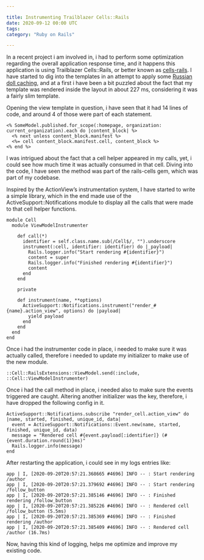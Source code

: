 ```yaml
---

title: Instrumenting Trailblazer Cells::Rails
date: 2020-09-12 00:00 UTC
tags: 
category: "Ruby on Rails" 

---
```


In a recent project i am involved in, i had to perform some optimization regarding the overall application response time, and it happens this application is using Trailblazer Cells::Rails, or better known as [cells-rails](https://github.com/trailblazer/cells-rails). I have started to dig into the templates in an attempt to apply some [Russian doll caching](https://guides.rubyonrails.org/caching_with_rails.html#references), and at a first i have been a bit puzzled about the fact that my template was rendered inside the layout in about 227 ms, considering it was a fairly slim template.

Opening the view template in question, i have seen that it had 14 lines of code, and around 4 of those were part of each statement.

    <% SomeModel.published.for_scope(:homepage, organization: current_organization).each do |content_block| %>
      <% next unless content_block.manifest %>
      <%= cell content_block.manifest.cell, content_block %>
    <% end %>

I was intrigued about the fact that a cell helper appeared in my calls, yet, i could see how much time it was actually consumed in that cell. Diving into the code, I have seen the method was part of the rails-cells gem, which was part of my codebase.

Inspired by the ActionView’s instrumentation system, I have started to write a simple library, which in the end made use of the ActiveSupport::Notifications module to display all the calls that were made to that cell helper functions.

    module Cell
      module ViewModelInstrumenter

        def call(*)
          identifier = self.class.name.sub(/Cell$/, "").underscore
          instrument(:cell, identifier: identifier) do |_payload|
            Rails.logger.info("Start rendering #{identifier}")
            content = super
            Rails.logger.info("Finished rendering #{identifier}")
            content
          end
        end

        private

        def instrument(name, **options)
          ActiveSupport::Notifications.instrument("render_#{name}.action_view", options) do |payload|
            yield payload
          end
        end
      end
    end

Once i had the instrumenter code in place, i needed to make sure it was actually called, therefore i needed to update my initializer to make use of the new module.

    ::Cell::RailsExtensions::ViewModel.send(:include, ::Cell::ViewModelInstrumenter)

Once i had the call method in place, i needed also to make sure the events triggered are caught. Altering another initializer was the key, therefore, i have dropped the following config in it.

    ActiveSupport::Notifications.subscribe "render_cell.action_view" do |name, started, finished, unique_id, data|
      event = ActiveSupport::Notifications::Event.new(name, started, finished, unique_id, data)
      message = "Rendered cell #{event.payload[:identifier]} (#{event.duration.round(1)}ms)"
      Rails.logger.info(message)
    end

After restarting the application, i could see in my logs entries like:

    app | I, [2020-09-20T20:57:21.368665 #4696] INFO -- : Start rendering /author
    app | I, [2020-09-20T20:57:21.379692 #4696] INFO -- : Start rendering /follow_button
    app | I, [2020-09-20T20:57:21.385146 #4696] INFO -- : Finished rendering /follow_button
    app | I, [2020-09-20T20:57:21.385226 #4696] INFO -- : Rendered cell /follow_button (5.5ms)
    app | I, [2020-09-20T20:57:21.385369 #4696] INFO -- : Finished rendering /author
    app | I, [2020-09-20T20:57:21.385409 #4696] INFO -- : Rendered cell /author (16.7ms)

Now, having this kind of logging, helps me optimize and improve my existing code.
